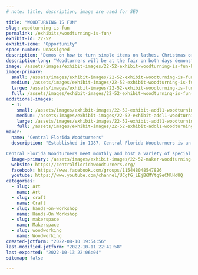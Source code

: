 ```yaml
---
# note: title, description, image are used for SEO

title: "WOODTURNING IS FUN"
slug: woodturning-is-fun
permalink: /exhibits/woodturning-is-fun/
exhibit-id: 22-52
exhibit-zone: "Opportunity"
space-number: Unassigned
description: "Demos on how to turn simple items on lathes. Christmas ornaments, Wizard wands (!), tops, etc."
description-long: "Woodturners will be at the fair on both days demonstrating how to turn simple items on lathes. Ornaments, wands, gnomes, toothpick holders, tops etc.  There also will be larger items on display. Bowls, vases, boxes and such."
image: /assets/images/exhibit-images/22-52-exhibit-woodturning-is-fun-hand-turned-ornaments-large.jpg
image-primary: 
  small: /assets/images/exhibit-images/22-52-exhibit-woodturning-is-fun-hand-turned-ornaments-small.jpg
  medium: /assets/images/exhibit-images/22-52-exhibit-woodturning-is-fun-hand-turned-ornaments-medium.jpg
  large: /assets/images/exhibit-images/22-52-exhibit-woodturning-is-fun-hand-turned-ornaments-large.jpg
  full: /assets/images/exhibit-images/22-52-exhibit-woodturning-is-fun-hand-turned-ornaments-full.jpg
additional-images: 
  - 1:
    small: /assets/images/exhibit-images/22-52-exhibit-addl1-woodturning-is-fun-gnomes2-small.jpg
    medium: /assets/images/exhibit-images/22-52-exhibit-addl1-woodturning-is-fun-gnomes2-medium.jpg
    large: /assets/images/exhibit-images/22-52-exhibit-addl1-woodturning-is-fun-gnomes2-large.jpg
    full: /assets/images/exhibit-images/22-52-exhibit-addl1-woodturning-is-fun-gnomes2-full.jpg
maker: 
  name: "Central Florida Woodturners"
  description: "Established in 1987, Central Florida Woodturners is an organization created to provide local woodturners with woodturning demonstrations, information, and ongoing education while sharing in a social and interactive environment.

Central Florida Woodturners meet monthly and host a variety of special events throughout the year, including making ornaments for a very special Christmas tree at the Orlando Museum of Art’s “Festival of Trees” each year. "
  image-primary: /assets/images/exhibit-images/22-52-maker-woodturning-is-fun-cfwt-logo-medium.jpg
  website: https://centralfloridawoodturners.org/
  facebook: https://www.facebook.com/groups/115448048547826
  youtube: https://www.youtube.com/channel/UCgfG_LEjB6MYtg9eCNlHdUQ
categories: 
  - slug: art
    name: Art
  - slug: craft
    name: Craft
  - slug: hands-on-workshop
    name: Hands-On Workshop
  - slug: makerspace
    name: Makerspace
  - slug: woodworking
    name: Woodworking
created-jotform: "2022-08-10 19:54:56"
last-modified-jotform: "2022-10-11 22:42:58"
last-exported: "2022-10-13 22:06:04"
sitemap: false

---
```

